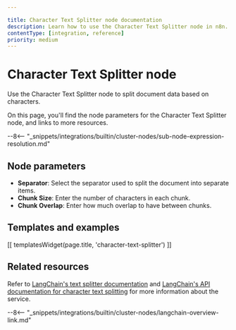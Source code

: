 ```yaml
---

title: Character Text Splitter node documentation
description: Learn how to use the Character Text Splitter node in n8n. Follow technical documentation to integrate Character Text Splitter node into your workflows.
contentType: [integration, reference]
priority: medium
---
```


# Character Text Splitter node

Use the Character Text Splitter node to split document data based on characters.

On this page, you'll find the node parameters for the Character Text Splitter node, and links to more resources.

--8<-- "_snippets/integrations/builtin/cluster-nodes/sub-node-expression-resolution.md"

## Node parameters

* **Separator**: Select the separator used to split the document into separate items.
* **Chunk Size**: Enter the number of characters in each chunk.
* **Chunk Overlap**: Enter how much overlap to have between chunks.

## Templates and examples

<!-- see https://www.notion.so/n8n/Pull-in-templates-for-the-integrations-pages-37c716837b804d30a33b47475f6e3780 -->
[[ templatesWidget(page.title, 'character-text-splitter') ]]

## Related resources

Refer to [LangChain's text splitter documentation](https://js.langchain.com/docs/concepts/text_splitters) and [LangChain's API documentation for character text splitting](https://v03.api.js.langchain.com/classes/langchain.text_splitter.CharacterTextSplitter.html) for more information about the service.

--8<-- "_snippets/integrations/builtin/cluster-nodes/langchain-overview-link.md"


